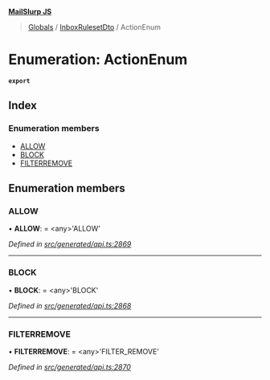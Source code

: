 **[MailSlurp JS](../README.md)**

> [Globals](../README.md) / [InboxRulesetDto](../modules/inboxrulesetdto.md) / ActionEnum

# Enumeration: ActionEnum

**`export`** 

## Index

### Enumeration members

* [ALLOW](inboxrulesetdto.actionenum.md#allow)
* [BLOCK](inboxrulesetdto.actionenum.md#block)
* [FILTERREMOVE](inboxrulesetdto.actionenum.md#filterremove)

## Enumeration members

### ALLOW

•  **ALLOW**:  = \<any>'ALLOW'

*Defined in [src/generated/api.ts:2869](https://github.com/mailslurp/mailslurp-client/blob/3871a9e/src/generated/api.ts#L2869)*

___

### BLOCK

•  **BLOCK**:  = \<any>'BLOCK'

*Defined in [src/generated/api.ts:2868](https://github.com/mailslurp/mailslurp-client/blob/3871a9e/src/generated/api.ts#L2868)*

___

### FILTERREMOVE

•  **FILTERREMOVE**:  = \<any>'FILTER\_REMOVE'

*Defined in [src/generated/api.ts:2870](https://github.com/mailslurp/mailslurp-client/blob/3871a9e/src/generated/api.ts#L2870)*
